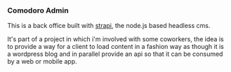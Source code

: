 ### Comodoro Admin

This is a back office built with [strapi](https://strapi.io/), the node.js based headless cms.

It's part of a project in which i'm involved with some coworkers, the idea is to provide a way for a client to load content in a fashion way as though it is a wordpress blog and in parallel provide an api so that it can be consumed by a web or mobile app.




